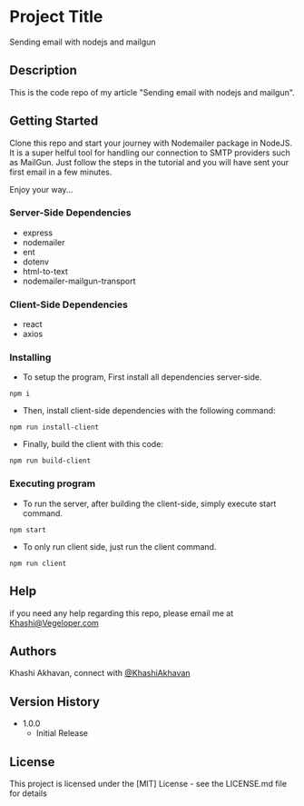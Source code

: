 # Project Title

Sending email with nodejs and mailgun

## Description

This is the code repo of my article "Sending email with nodejs and mailgun". 


## Getting Started
Clone this repo and start your journey with Nodemailer package in NodeJS. 
It is a super helful tool for handling our connection to SMTP providers such as MailGun. 
Just follow the steps in the tutorial and you will have sent your first email in a few minutes. 

Enjoy your way...

### Server-Side Dependencies

* express
* nodemailer
* ent
* dotenv
* html-to-text
* nodemailer-mailgun-transport

### Client-Side Dependencies

* react
* axios

### Installing

* To setup the program, First install all dependencies server-side.
```
npm i
```
* Then, install client-side dependencies with the following command:
```
npm run install-client
```
* Finally, build the client with this code:
```
npm run build-client
```

### Executing program

* To run the server, after building the client-side, simply execute start command.
```
npm start
```
* To only run client side, just run the client command.
```
npm run client
```

## Help

if you need any help regarding this repo, please email me at Khashi@Vegeloper.com

## Authors

Khashi Akhavan, connect with [@KhashiAkhavan](https://www.linkedin.com/in/khashi-akhavan)  

## Version History

* 1.0.0
    * Initial Release

## License

This project is licensed under the [MIT] License - see the LICENSE.md file for details
